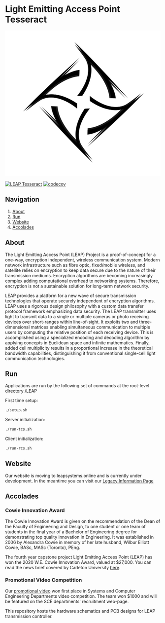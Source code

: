 # Light Emitting Access Point Tesseract

![img](/docs/img/LEAP_INS.png)

[![LEAP Tesseract](https://github.com/LEAP-Systems/tesseract/workflows/Tesseract%20Build/badge.svg?branch=master)](https://github.com/LEAP-Systems/tesseract/actions?query=workflow%3A%22LEAP+Tesseract%22)
[![codecov](https://codecov.io/gh/LEAP-Systems/tesseract/branch/master/graph/badge.svg?token=QZ3AXPMDPA)](https://codecov.io/gh/LEAP-Systems/tesseract)


## Navigation
1. [About](#Absract)
2. [Run](#Run)
3. [Website](#Website)
4. [Accolades](#accolades)

## About
The Light Emitting Access Point (LEAP) Project is a proof-of-concept for a one-way, encryption independent, wireless communication system. Modern network infrastructure such as fibre optic, fixed/mobile wireless, and satellite relies on encryption to keep data secure due to the nature of their transmission mediums. Encryption algorithms are becoming increasingly complex adding computational overhead to networking systems. Therefore, encryption is not a sustainable solution for long-term network security.

LEAP provides a platform for a new wave of secure transmission technologies that operate securely independent of encryption algorithms. LEAP uses a rigorous design philosophy with a custom data transfer protocol framework emphasizing data security. The LEAP transmitter uses light to transmit data to a single or multiple cameras or photo receiving devices over short-ranges within line-of-sight. It exploits two and three-dimensional matrices enabling simultaneous communication to multiple users by computing the relative position of each receiving device. This is accomplished using a specialized encoding and decoding algorithm by applying concepts in Euclidean space and infinite mathematics. Finally, added cell multiplicity results in a proportional increase in the theoretical bandwidth capabilities, distinguishing it from conventional single-cell light communication technologies.

## Run
Applications are run by the following set of commands at the root-level directory /LEAP

First time setup:
```bash
./setup.sh
```
Server initialization:
```bash
./run-tcs.sh
```
Client initialization:
```bash
./run-rcs.sh
```

## Website

Our website is moving to leapsystems.online and is currently under development. In the meantime you can visit our [Legacy Information Page](https://stevenzhou2.github.io/TheLeapProject/)

## Accolades

### Cowie Innovation Award

The Cowie Innovation Award is given on the recommendation of the Dean of the Faculty of Engineering and Design, to one student or one team of students in the final year of a Bachelor of Engineering degree for demonstrating top quality innovation in Engineering. It was established in 2006 by Alexandra Cowie in memory of her late husband, Wilbur Elliott Cowie, BASc, MASc (Toronto), PEng.

The fourth year capstone project Light Emitting Access Point (LEAP) has won the 2020 W.E. Cowie Innovation Award, valued at $27,000. You can read the news brief covered by Carleton University [here](https://carleton.ca/sce/2020/systems-capstone-project-won-the-w-e-cowie-innovation-award/).

### Promotional Video Competition
Our [promotional video](https://www.youtube.com/watch?v=aiTprGXODSQ) won first place in Systems and Computer Engineering Departments video competition. The team won $1000 and will be featured on the SCE departments' recruitment web-page.

This repository hosts the hardware schematics and PCB designs for LEAP transmission controller.
